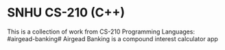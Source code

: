 # SNHU CS-210 (C++)
This is a collection of work from CS-210 Programming Languages:
  #airgead-banking#
Airgead Banking is a compound interest calculator app
